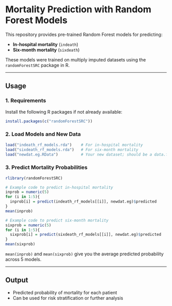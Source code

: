 # Mortality Prediction with Random Forest Models

This repository provides pre-trained Random Forest models for predicting:
- **In-hospital mortality** (`indeath`)
- **Six-month mortality** (`sixdeath`)

These models were trained on multiply imputed datasets using the `randomForestSRC` package in R.

---

## Usage

### 1. Requirements

Install the following R packages if not already available:

```r
install.packages(c("randomForestSRC"))
```

### 2. Load Models and New Data

```r
load("indeath_rf_models.rda")    # For in-hospital mortality
load("sixdeath_rf_models.rda")   # For six-month mortality
load("newdat.eg.RData")          # Your new dataset; should be a data.frame
```

### 3. Predict Mortality Probabilities
```r
rlibrary(randomForestSRC)

# Example code to predict in-hospital mortality
inprob = numeric(5)
for (i in 1:5){
  inprob[i] = predict(indeath_rf_models[[i]], newdat.eg)$predicted
}
mean(inprob)

# Example code to predict six-month mortality
sixprob = numeric(5)
for (i in 1:5){
  sixprob[i] = predict(sixdeath_rf_models[[i]], newdat.eg)$predicted
}
mean(sixprob)
```
`mean(inprob)` and `mean(sixprob)` give you the average predicted probability across 5 models.

---

## Output

- Predicted probability of mortality for each patient
- Can be used for risk stratification or further analysis
